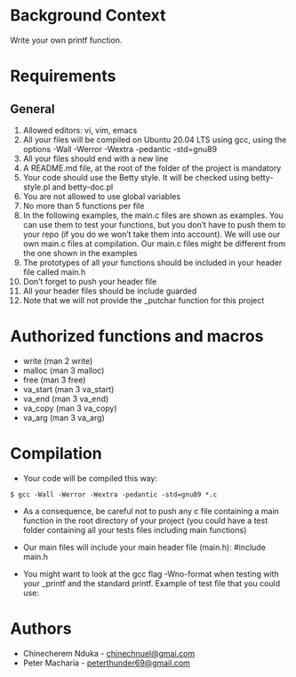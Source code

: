 # Background Context
Write your own printf function.

# Requirements
## General

1. Allowed editors: vi, vim, emacs
2. All your files will be compiled on Ubuntu 20.04 LTS using gcc, using the options -Wall -Werror -Wextra -pedantic -std=gnu89
3. All your files should end with a new line
4. A README.md file, at the root of the folder of the project is mandatory
5. Your code should use the Betty style. It will be checked using betty-style.pl and betty-doc.pl
6. You are not allowed to use global variables
7. No more than 5 functions per file
8. In the following examples, the main.c files are shown as examples. You can use them to test your functions, but you don’t have to push them to your repo (if you do we won’t take them into account). We will use our own main.c files at compilation. Our main.c files might be different from the one shown in the examples
9. The prototypes of all your functions should be included in your header file called main.h
10. Don’t forget to push your header file
11. All your header files should be include guarded
12.  Note that we will not provide the _putchar function for this project

# Authorized functions and macros

* write (man 2 write)
* malloc (man 3 malloc)
* free (man 3 free)
* va_start (man 3 va_start)
* va_end (man 3 va_end)
* va_copy (man 3 va_copy)
* va_arg (man 3 va_arg)

# Compilation

 - Your code will be compiled this way:

```$ gcc -Wall -Werror -Wextra -pedantic -std=gnu89 *.c ```

- As a consequence, be careful not to push any c file containing a main function in the root directory of your project (you could have a test folder containing all your tests files including main functions)

- Our main files will include your main header file (main.h): #include main.h

- You might want to look at the gcc flag -Wno-format when testing with your _printf and the standard printf. Example of test file that you could use:
# Authors
* Chinecherem Nduka - chinechnuel@gmai.com
* Peter Macharia - peterthunder69@gmail.com
